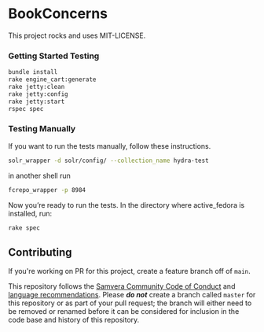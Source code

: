 # BookConcerns

This project rocks and uses MIT-LICENSE.

### Getting Started Testing

```bash
bundle install
rake engine_cart:generate
rake jetty:clean
rake jetty:config
rake jetty:start
rspec spec
```

### Testing Manually

If you want to run the tests manually, follow these instructions.

```bash
solr_wrapper -d solr/config/ --collection_name hydra-test
```

in another shell run

```bash
fcrepo_wrapper -p 8984
```

Now you’re ready to run the tests. In the directory where active\_fedora
is installed, run:

```bash
rake spec
```

## Contributing

If you're working on PR for this project, create a feature branch off of `main`.

This repository follows the [Samvera Community Code of Conduct](https://samvera.atlassian.net/wiki/spaces/samvera/pages/405212316/Code+of+Conduct) and [language recommendations](https://github.com/samvera/maintenance/blob/master/templates/CONTRIBUTING.md#language).  Please ***do not*** create a branch called `master` for this repository or as part of your pull request; the branch will either need to be removed or renamed before it can be considered for inclusion in the code base and history of this repository.
